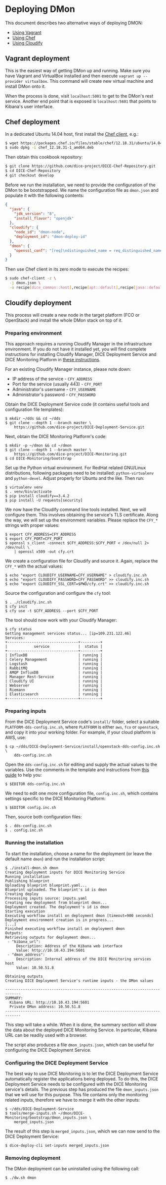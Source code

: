 Deploying DMon
==================

This document describes two alternative ways of deploying DMON:

* [Using Vagrant](#vagrant-deployment)
* [Using Chef](#chef-deployment)
* [Using Cloudify](#cloudify-deployment)


Vagrant deployment
------------------

This is the easiest way of getting DMon up and running. Make sure you have
Vagrant and VirtualBox installed and then execute
`vagrant up --provider virtualbox`. This command will create new virtual
machine and install DMon onto it.

When the process is done, visit `localhost:5001` to get to the DMon's rest
service. Another end point that is exposed is `localhost:5601` that points to
Kibana's user interface.


Chef deployment
---------------

In a dedicated Ubuntu 14.04 host, first install the
[Chef client](https://downloads.chef.io/chef#ubuntu), e.g.:

```bash
$ wget https://packages.chef.io/files/stable/chef/12.18.31/ubuntu/14.04/chef_12.18.31-1_amd64.deb
$ sudo dpkg -i chef_12.18.31-1_amd64.deb
```

Then obtain this cookbook repository:

```bash
$ git clone https://github.com/dice-project/DICE-Chef-Repository.git
$ cd DICE-Chef-Repository
4 git checkout develop
```

Before we run the installation, we need to provide the configuration of the
DMon to be bootstrapped. We name the configuration file as `dmon.json` and
populate it with the following contents:

```json
{
  "java": {
    "jdk_version": "8",
    "install_flavor": "openjdk"
  },
  "cloudify": {
    "node_id": "dmon-node",
    "deployment_id": "dmon-deploy-id"
  },
  "dmon": {
    "openssl_conf": "[req]\ndistinguished_name = req_distinguished_name\nx509_extensions = v3_req\nprompt = no\n[req_distinguished_name]\nC = SL\nST = Slovenia\nL =  Ljubljana\nO = Xlab\nCN = *\n[v3_req]\nsubjectKeyIdentifier = hash\nauthorityKeyIdentifier = keyid,issuer\nbasicConstraints = CA:TRUE\nsubjectAltName = IP:0.0.0.0\n[v3_ca]\nkeyUsage = digitalSignature, keyEncipherment\nsubjectAltName = IP:0.0.0.0\n"
  }
}
```

Then use Chef client in its zero mode to execute the recipes:

```bash
$ sudo chef-client -z \
  -j dmon.json \
  -o recipe[dice_common::host],recipe[apt::default],recipe[java::default],recipe[dmon::default],recipe[dmon::elasticsearch],recipe[dmon::kibana],recipe[dmon::logstash]
```


Cloudify deployment
-------------------

This process will create a new node in the target platform (FCO or OpenStack)
and install the whole DMon stack on top of it.

### Preparing environment

This approach requires a running Cloudify Manager in the infrastructure
environment. If you do not have it installed yet, you will find complete
instructions for installing Cloudify Manager, DICE Deployment Service and
DICE Monitoring Platform in [these instructions][DDS-AdminGuide].

For an existing Cloudify Manager instance, please note down:

* IP address of the service - `CFY_ADDRESS`
* Port for the service (usually 443) - `CFY_PORT`
* Administrator's username - `CFY_USERNAME`
* Administrator's password - `CFY_PASSWORD`

Obtain the DICE Deployment Service code (it contains useful tools and
configuration file templates):

    $ mkdir ~/dds && cd ~/dds
    $ git clone --depth 1 --branch master \
        https://github.com/dice-project/DICE-Deployment-Service.git

Next, obtain the DICE Monitoring Platform's code:

    $ mkdir -p ~/dmon && cd ~/dmon
    $ git clone --depth 1 --branch master \
        https://github.com/dice-project/DICE-Monitoring.git
    $ cd DICE-Monitoring/bootstrap

Set up the Python virtual environment. For RedHat related GNU/Linux
distributions, following packages need to be installed: `python-virtualenv` and
`python-devel`. Adjust properly for Ubuntu and the like. Then run:

    $ virtualenv venv
    $ . venv/bin/activate
    $ pip install cloudify==3.4.2
    $ pip install -U requests[security]

We now have the Cloudify command line tools installed. Next, we will configure
them. This involves obtaining the service's TLS certificate. Along the way, we
will set up the environment variables. Please replace the `CFY_*` strings with
proper values:

    $ export CFY_ADDRESS=CFY_ADDRESS
    $ export CFY_PORT=CFY_PORT
    $ openssl s_client -connect $CFY_ADDRESS:$CFY_PORT < /dev/null 2> /dev/null \
        | openssl x509 -out cfy.crt

We create a configuration file for Cloudify and source it. Again, replace
the `CFY_*` with the actual values:

    $ echo "export CLOUDIFY_USERNAME=CFY_USERNAME" > cloudify.inc.sh
    $ echo "export CLOUDIFY_PASSWORD=CFY_PASSWORD" >> cloudify.inc.sh
    $ echo "export CLOUDIFY_SSL_CERT=$PWD/cfy.crt" >> cloudify.inc.sh

Source the configuration and configure the `cfy` tool:

    $ . ./cloudify.inc.sh
    $ cfy init
    $ cfy use -t $CFY_ADDRESS --port $CFY_PORT

The tool should now work with your Cloudify Manager:

    $ cfy status
    Getting management services status... [ip=109.231.122.46]
    Services:
    +--------------------------------+---------+
    |            service             |  status |
    +--------------------------------+---------+
    | InfluxDB                       | running |
    | Celery Management              | running |
    | Logstash                       | running |
    | RabbitMQ                       | running |
    | AMQP InfluxDB                  | running |
    | Manager Rest-Service           | running |
    | Cloudify UI                    | running |
    | Webserver                      | running |
    | Riemann                        | running |
    | Elasticsearch                  | running |
    +--------------------------------+---------+

### Preparing inputs

From the DICE Deployment Service code's `install/` folder, select a suitable
`PLATFORM-dds-config.inc.sh`, where `PLATFORM` is either `aws`, `fco` or
`openstack`, and copy it into your working folder. For example, if your cloud
platform is AWS, use:

    $ cp ~/dds/DICE-Deployment-Service/install/openstack-dds-config.inc.sh \
        dds-config.inc.sh

Open the `dds-config.inc.sh` for editing and supply the actual values to the
variables. Use the comments in the template and instructions from
[this guide][DDS-AdminGuide] to help you:

    $ $EDITOR dds-config.inc.sh

We need to edit one more configuration file, `config.inc.sh`, which contains
settings specific to the DICE Monitoring Platform:

    $ $EDITOR config.inc.sh

Then, source both configuration files:

    $ . dds-config.inc.sh
    $ . config.inc.sh

### Running the installation

To start the installation, choose a name for the deployment (or leave the
default name `dmon`) and run the installation script:

    $ ./install-dmon.sh dmon
    Creating deployment inputs for DICE Monitoring Service
    Running installation
    Publishing blueprint
    Uploading blueprint blueprint.yaml...
    Blueprint uploaded. The blueprint's id is dmon
    Creating deploy
    Processing inputs source: inputs.yaml
    Creating new deployment from blueprint dmon...
    Deployment created. The deployment's id is dmon
    Starting execution
    Executing workflow install on deployment dmon [timeout=900 seconds]
    Deployment environment creation is in progress...
    [...]
    Finished executing workflow install on deployment dmon
    Outputs:
    Retrieving outputs for deployment dmon...
     - "kibana_url":
         Description: Address of the Kibana web interface
         Value: http://10.10.43.194:5601
     - "dmon_address":
         Description: Internal address of the DICE Monitoring services host
         Value: 10.50.51.8

    Obtaining outputs
    Creating DICE Deployment Service's runtime inputs - the DMon values

    -----------------------------------------------------------------------------
    SUMMARY:
      Kibana URL: http://10.10.43.194:5601
      Private DMon address: 10.50.51.8
    -----------------------------------------------------------------------------

This step will take a while. When it is done, the summary section will show
the data about the deployed DICE Monitoring Service. In particular, Kibana URL
can be readily used with a browser.

The script also produces a file `dmon_inputs.json`, which can be useful for
configuring the DICE Deployment Service.

### Configuring the DICE Deployment Service

The best way to use DICE Monitoring is to let the DICE Deployment Service
automatically register the applications being deployed. To do this, the
DICE Deployment Service needs to be configured with the DICE Monitoring
service's details. The previous step has produced the file `dmon_inputs.json`
that we will use for this purpose. This file contains only the monitoring
related inputs, therefore we have to merge it with the other inputs:

    $ ~/dds/DICE-Deployment-Service
    $ tools/merge-inputs.sh ~/dmon/DICE-Monitoring/bootstrap/dmon_inputs.json \
        merged_inputs.json

The result of this step is `merged_inputs.json`, which we can now send to
the DICE Deployment Service:

    $ dice-deploy-cli set-inputs merged_inputs.json


### Removing deployment

The DMon deployment can be uninstalled using the following call:

    $ ./dw.sh dmon

[DDS-AdminGuide]: https://github.com/dice-project/DICE-Deployment-Service/blob/master/doc/AdminGuide.md
